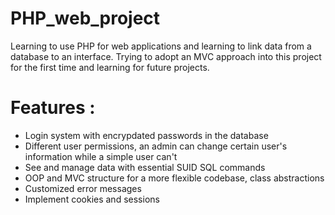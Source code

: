 # PHP_web_project
Learning to use PHP for web applications and learning to link data from a database to an interface.
Trying to adopt an MVC approach into this project for the first time and learning for future projects.

# Features :
- Login system with encrypdated passwords in the database
- Different user permissions, an admin can change certain user's information while a simple user can't
- See and manage data with essential SUID SQL commands 
- OOP and MVC structure for a more flexible codebase, class abstractions
- Customized error messages
- Implement cookies and sessions
